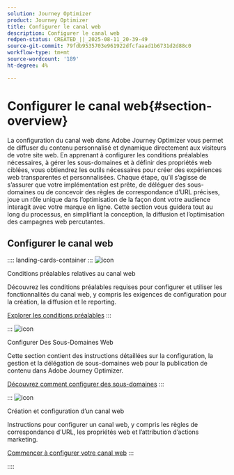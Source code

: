 ```yaml
---
solution: Journey Optimizer
product: Journey Optimizer
title: Configurer le canal web
description: Configurer le canal web
redpen-status: CREATED_||_2025-08-11_20-39-49
source-git-commit: 79fdb9535703e961922dfcfaaad1b6731d2d88c0
workflow-type: tm+mt
source-wordcount: '189'
ht-degree: 4%

---
```



# Configurer le canal web{#section-overview}

La configuration du canal web dans Adobe Journey Optimizer vous permet de diffuser du contenu personnalisé et dynamique directement aux visiteurs de votre site web. En apprenant à configurer les conditions préalables nécessaires, à gérer les sous-domaines et à définir des propriétés web ciblées, vous obtiendrez les outils nécessaires pour créer des expériences web transparentes et personnalisées. Chaque étape, qu’il s’agisse de s’assurer que votre implémentation est prête, de déléguer des sous-domaines ou de concevoir des règles de correspondance d’URL précises, joue un rôle unique dans l’optimisation de la façon dont votre audience interagit avec votre marque en ligne. Cette section vous guidera tout au long du processus, en simplifiant la conception, la diffusion et l’optimisation des campagnes web percutantes.

## Configurer le canal web

:::: landing-cards-container
:::
![icon](https://cdn.experienceleague.adobe.com/icons/book.svg?lang=fr)

Conditions préalables relatives au canal web

Découvrez les conditions préalables requises pour configurer et utiliser les fonctionnalités du canal web, y compris les exigences de configuration pour la création, la diffusion et le reporting.

[Explorer les conditions préalables](../using/web/web-prerequisites.md)
:::

:::
![icon](https://cdn.experienceleague.adobe.com/icons/gear.svg?lang=fr)

Configurer Des Sous-Domaines Web

Cette section contient des instructions détaillées sur la configuration, la gestion et la délégation de sous-domaines web pour la publication de contenu dans Adobe Journey Optimizer.

[Découvrez comment configurer des sous-domaines](../using/web/web-delegated-subdomains.md)
:::

:::
![icon](https://cdn.experienceleague.adobe.com/icons/circle-play.svg?lang=fr)

Création et configuration d’un canal web

Instructions pour configurer un canal web, y compris les règles de correspondance d’URL, les propriétés web et l’attribution d’actions marketing.

[Commencer à configurer votre canal web](../using/web/web-configuration.md)
:::

::::
